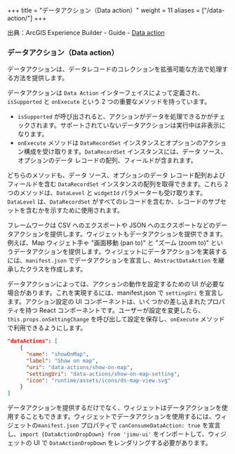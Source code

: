 +++
title = "データアクション（Data action）"
weight = 11
aliases = ["/data-action/"]
+++

出典：ArcGIS Experience Builder - Guide - [Data action](https://developers.arcgis.com/experience-builder/guide/core-concepts/data-action/)

### データアクション（Data action）
データアクションは、データレコードのコレクションを拡張可能な方法で処理する方法を提供します。

データアクションは `Data Action` インターフェイスによって定義され、`isSupported` と `onExecute` という 2 つの重要なメソッドを持っています。
- `isSupported` が呼び出されると、アクションがデータを処理できるかがチェックされます。サポートされていないデータアクションは実行中は非表示になります。
- `onExecute` メソッドは `DataRecordSet` インスタンスとオプションのアクション構成を受け取ります。`DataRecordSet` インスタンスには、データ ソース、オプションのデータ レコードの配列、フィールドが含まれます。

どちらのメソッドも、データ ソース、オプションのデータ レコード配列およびフィールドを含む `DataRecordSet` インスタンスの配列を取得できます。これら 2 つのメソッドは、`DataLevel` と `widgetId` パラメーターも受け取ります。`DataLevel` は、`DataRecordSet` がすべてのレコードを含むか、レコードのサブセットを含むかを示すために使用されます。

フレームワークは CSV へのエクスポートや JSON へのエクスポートなどのデータアクションを提供します。ウィジェットもデータアクションを提供できます。例えば、Map ウィジェト手ゃ "画面移動 (pan to)" と "ズーム (zoom to)" というデータアクションを提供します。ウィジェットにデータアクションを実装するには、`manifest.json` でデータアクションを宣言し、`AbstractDataAction` を継承したクラスを作成します。

データアクションによっては、アクションの動作を設定するための UI が必要な場合があります。これを実現するには、manifest.json で `settingUri` を宣言します。アクション設定の UI コンポーネントは、いくつかの差し込まれたプロパティを持つ React コンポーネントです。ユーザーが設定を変更したら、`this.props.onSettingChange` を呼び出して設定を保存し、`onExecute` メソッドで利用できるようにします。

```json
"dataActions": [
    {
      "name": "showOnMap",
      "label": "Show on map",
      "uri": "data-actions/show-on-map",
      "settingUri": "data-actions/show-on-map-setting",
      "icon": "runtime/assets/icons/ds-map-view.svg"
    }
]
```

データアクションを提供するだけでなく、ウィジェットはデータアクションを使用することもできます。ウィジェットでデータアクションを使用するには、ウィジェットの`manifest.json` プロパティで `canConsumeDataAction: true` を宣言し、`import {DataActionDropDown} from 'jimu-ui'` をインポートして、ウィジェットの UI で `DataActionDropDown` をレンダリングする必要があります。